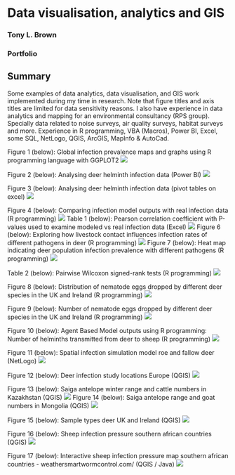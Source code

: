 # Data visualisation, analytics and GIS
### Tony L. Brown
### Portfolio

## Summary

Some examples of data analytics, data visualisation, and GIS work implemented during my time in research. Note that figure titles and axis titles are limited for data sensitivity reasons. I also have experience in data analytics and mapping for an environmental consultancy (RPS group). Specially data related to noise surveys, air quality surveys, habitat surveys and more. Experience in R programming, VBA (Macros), Power BI, Excel, some SQL, NetLogo, QGIS, ArcGIS, MapInfo & AutoCad. 

Figure 1 (below): Global infection prevalence maps and graphs using R programming language with GGPLOT2
![](https://raw.githubusercontent.com/tonysdatamodels/Data_and_GIS/main/docs/Global%20Infection%20Figure.png)

Figure 2 (below): Analysing deer helminth infection data (Power BI)
![](https://raw.githubusercontent.com/tonysdatamodels/Data_and_GIS/main/docs/Power%20Bi%20Example.png)

Figure 3 (below): Analysing deer helminth infection data (pivot tables on excel)
![](https://raw.githubusercontent.com/tonysdatamodels/Data_and_GIS/main/docs/Pivot%20Table.png)

Figure 4 (below): Comparing infection model outputs with real infection data (R programming)
![](https://raw.githubusercontent.com/tonysdatamodels/Data_and_GIS/main/docs/Line%20and%20Bar%20Example.png)
Table 1 (below): Pearson correlation coefficient with P-values used to examine modeled vs real infection data (Excel)
![](https://raw.githubusercontent.com/tonysdatamodels/Data_and_GIS/main/docs/Pearsons%20Correlation%20and%20P%20Values.png)
Figure 6 (below): Exploring how livestock contact influences infection rates of different pathogens in deer (R programming) 
![](https://raw.githubusercontent.com/tonysdatamodels/Data_and_GIS/main/docs/Livestock%20Contact%20Figure.png)
Figure 7 (below): Heat map indicating deer population infection prevalence with different pathogens (R programming)
![](https://raw.githubusercontent.com/tonysdatamodels/Data_and_GIS/main/docs/Deer%20Helminth%20Heatmap%20Example.png)

Table 2 (below): Pairwise Wilcoxon signed-rank tests (R programming)
![](https://raw.githubusercontent.com/tonysdatamodels/Data_and_GIS/main/docs/Table%20Pairwise%20Wilcox%20Test.png)

Figure 8 (below): Distribution of nematode eggs dropped by different deer species in the UK and Ireland (R programming) 
![](https://raw.githubusercontent.com/tonysdatamodels/Data_and_GIS/main/docs/Nematode%20Egg%20Distribution%20Deer.png)

Figure 9 (below): Number of nematode eggs dropped by different deer species in the UK and Ireland (R programming) 
![](https://raw.githubusercontent.com/tonysdatamodels/Data_and_GIS/main/docs/Nematode%20Egg%20by%20Deer%20Type.png)

Figure 10 (below): Agent Based Model outputs using R programming: Number of helminths transmitted from deer to sheep (R programming)
![](https://raw.githubusercontent.com/tonysdatamodels/Data_and_GIS/main/docs/Agent%20Based%20Model%20GGPLOT.png)

Figure 11 (below): Spatial infection simulation model roe and fallow deer (NetLogo)
![](https://raw.githubusercontent.com/tonysdatamodels/Data_and_GIS/main/docs/Spatial%20Simulation%20Model.png)

Figure 12 (below): Deer infection study locations Europe (QGIS)
![](https://raw.githubusercontent.com/tonysdatamodels/Data_and_GIS/main/docs/Deer%20Helminth%20Studies%20Europe.png)

Figure 13 (below): Saiga antelope winter range and cattle numbers in Kazakhstan (QGIS)
![](https://raw.githubusercontent.com/tonysdatamodels/Data_and_GIS/main/docs/Saiga%20Range%20and%20Livestock%20Numbers%20Kazakhstan.png)
Figure 14 (below): Saiga antelope range and goat numbers in Mongolia (QGIS)
![](https://raw.githubusercontent.com/tonysdatamodels/Data_and_GIS/main/docs/Saiga%20Range%20and%20Livestock%20Numbers%20Mongolia.png)

Figure 15 (below): Sample types deer UK and Ireland (QGIS)
![](https://raw.githubusercontent.com/tonysdatamodels/Data_and_GIS/main/docs/Sample%20Types%20Deer%20UK%20Ireland.png)

Figure 16 (below): Sheep infection pressure southern african countries (QGIS)
![](https://raw.githubusercontent.com/tonysdatamodels/Data_and_GIS/main/docs/Infection%20Pressure%20Southern%20Africa.png)

Figure 17 (below): Interactive sheep infection pressure map southern african countries - weathersmartwormcontrol.com/ (QGIS / Java)
![](https://raw.githubusercontent.com/tonysdatamodels/Data_and_GIS/main/docs/Interactive%20Infection%20Map.png)
